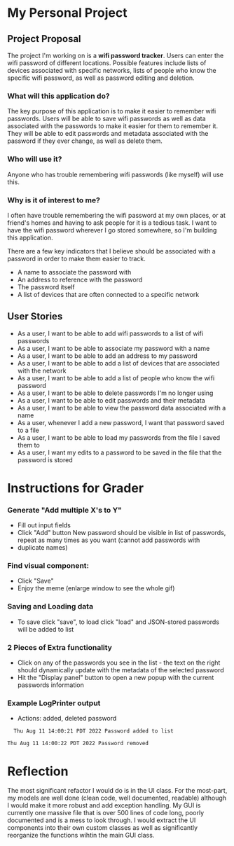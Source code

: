 # My Personal Project

## Project Proposal
 
The project I'm working on is a **wifi password tracker**. Users can enter the wifi password of different locations.
Possible features include lists of devices associated with specific networks, lists of people who know the specific wifi password, 
as well as password editing and deletion. 

### What will this application do?
The key purpose of this application is to make it easier to remember wifi passwords. Users will be able to save wifi passwords
as well as data associated with the passwords to make it easier for them to remember it. They will be able to 
edit passwords and metadata associated with the password if they ever change, as well as delete them.

### Who will use it?
Anyone who has trouble remembering wifi passwords (like myself) will use this.

### Why is it of interest to me?
I often have trouble remembering the wifi password at my own places, or at friend's homes and
having to ask people for it is a tedious task. I want to have the wifi password wherever I go stored somewhere,
so I'm building this application.

There are a few key indicators that I believe should be associated with a password in order to make them 
easier to track.
- A name to associate the password with
- An address to reference with the password
- The password itself
- A list of devices that are often connected to a specific network

## User Stories
- As a user, I want to be able to add wifi passwords to a list of wifi passwords
- As a user, I want to be able to associate my password with a name
- As a user, I want to be able to add an address to my password
- As a user, I want to be able to add a list of devices that are associated with the network
- As a user, I want to be able to add a list of people who know the wifi password
- As a user, I want to be able to delete passwords I'm no longer using
- As a user, I want to be able to edit passwords and their metadata
- As a user, I want to be able to view the password data associated with a name
- As a user, whenever I add a new password, I want that password saved to a file
- As a user, I want to be able to load my passwords from the file I saved them to
- As a user, I want my edits to a password to be saved in the file that the password is stored

# Instructions for Grader
### Generate "Add multiple X's to Y"
- Fill out input fields
- Click "Add" button
New password should be visible in list of passwords, repeat as many times as you want (cannot add passwords with
- duplicate names)
### Find visual component:
- Click "Save"
- Enjoy the meme (enlarge window to see the whole gif)
### Saving and Loading data
- To save click "save", to load click "load" and JSON-stored passwords will be added to list
### 2 Pieces of Extra functionality
- Click on any of the passwords you see in the list - the text on the right should dynamically update with 
the metadata of the selected password
- Hit the "Display panel" button to open a new popup with the current passwords information

### Example LogPrinter output 
- Actions: added, deleted password

`  Thu Aug 11 14:00:21 PDT 2022
  Password added to list`

  `Thu Aug 11 14:00:22 PDT 2022
  Password removed`
  
# Reflection

The most significant refactor I would do is in the UI class. For the most-part, my models are well done (clean code, 
well documented, readable) although I would make it more robust and add exception handling. My GUI is currently one massive file 
that is over 500 lines of code long, poorly documented and is a mess to look through. I would extract the UI components into their own 
custom classes as well as significantly reorganize the functions wihtin the main GUI class.